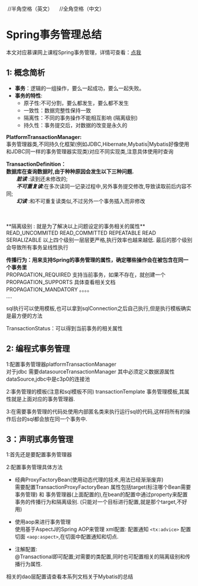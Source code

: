 &nbsp;//半角空格（英文）
&emsp;//全角空格（中文）

# Spring事务管理总结
本文对应慕课网上课程Spring事务管理，详情可查看：[点我](https://www.imooc.com/learn/478)  
## 1: 概念简析
* **事务**：逻辑的一组操作，要么一起成功，要么一起失败。
* **事务的特性**:  
    * 原子性:不可分割，要么都发生，要么都不发生
    * 一致性：数据完整性保持一致
    * 隔离性：不同的事务操作不能相互影响  (隔离级别)
    * 持久性：事务提交后，对数据的改变是永久的

**PlatformTransactionManager:**  
事务管理器类,不同持久化框架(例如JDBC,Hibernate,Mybatis|Mybatis好像使用和JDBC同一样的事务管理器实现类)对应不同实现类,注意具体使用时查询

**TransactionDefinition：**  
**数据库在查询数据时,由于种种原因会发生以下三种问题.**  
&emsp;&emsp;***脏读***  :读到还未修改的;  
&emsp;&emsp;***不可重复读***:在多次读同一记录过程中,另外事务提交修改,导致读取前后内容不同;  
&emsp;&emsp;***幻读***  :和不可重复读类似,不过另外一个事务插入而非修改  

</br>
</br>
**隔离级别 : 就是为了解决以上问题设定的事务相关的属性**  
READ_UNCOMMITED  
READ_COMMITTED  
REPEATABLE READ  
SERIALIZABLE      
以上四个级别一层层更严格,执行效率也越来越低.
最后的那个级别会导致所有事务呈线性执行

**传播行为：用来支持Spring的事务管理的属性，确定哪些操作会在被包含在同一个事务里**  
PROPAGATION_REQUIRED   支持当前事务，如果不存在，就创建一个  
PROPAGATION_SUPPORTS   具体查看相关文档  
PROPAGATION_MANDATORY  。。。。  
....

sql执行可以使用模板,也可以拿到sqlConnection之后自己执行,但是执行模板确实是最方便的方法


TransactionStatus：可以得到当前事务的相关属性

## 2: 编程式事务管理
1:配置事务管理器platformTransactionManager  
对于jdbc 需要datasourceTransactionManager 其中必须定义数据源属性dataSource,jdbc中是c3p0的连接池

2:事务管理的模板(注意和sql模板不同) transactionTemplate 事务管理模板,其属性就是上面对应的事务管理器. 

3:在需要事务管理的代码处使用内部匿名类来执行运行sql的代码,这样将所有的操作后台的sql都会放在同一个事务中.

## 3：声明式事务管理

1:首先还是要配置事务管理器

2:配置事务管理具体方法  

* 经典ProxyFactoryBean(使用动态代理的技术,用法已经渐渐废弃)  
需要配置TransactionProxyFactoryBean  属性包括target(标注哪个Bean需要事务管理) 和 事务管理器(上面配置的),在bean的配置中通过property来配置事务的传播行为和隔离级别. (只能对一个目标进行配置,就是那个target,不好用)

* 使用aop来进行事务管理  
使用基于AspectJ的Spring AOP来管理
xml配置:
配置通知 `<tx:advice>`
配置切面 `<aop:aspect>`,在切面中配置通知和切点.

* 注解配置:  
@Transactional即可配置;对需要的类配置,同时也可配置相关的隔离级别和传播行为属性.

相关的dao层配置请查看本系列文档关于Mybatis的总结





